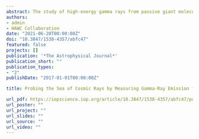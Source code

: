 ```yaml
---
abstract: The study of high-energy gamma rays from passive giant molecular clouds (GMCs) in our Galaxy is an indirect way to characterize and probe the paradigm of the "sea" of cosmic rays in distant parts of the Galaxy. By using data from the High Altitude Water Cerenkov (HAWC) Observatory, we measure the gamma-ray flux above 1 TeV of a set of these clouds to test the paradigm. We selected high galactic latitude clouds that are in HAWC's field of view and that are within 1 kpc distance from the Sun. We find no significant excess emission in the cloud regions, nor when we perform a stacked log-likelihood analysis of GMCs. Using a Bayesian approach, we calculate 95% credible interval upper limits of the gamma-ray flux and estimate limits on the cosmic-ray energy density of these regions. These are the first limits to constrain gamma-ray emission in the multi-TeV energy range (>1 TeV) using passive high galactic latitude GMCs. Assuming that the main gamma-ray production mechanism is due to proton–proton interaction, the upper limits are consistent with a cosmic-ray flux and energy density similar to that measured at Earth.
authors:
- admin
- HAWC Collaboration
date: "2021-06-20T00:00:00Z"
doi: "10.3847/1538-4357/abfc47"
featured: false
projects: []
publication: '*The Astrophysical Journal*'
publication_short: ""
publication_types:
- "2"
publishDate: "2017-01-01T00:00:00Z"

title: Probing the Sea of Cosmic Rays by Measuring Gamma-Ray Emission from Passive Giant Molecular Clouds with HAWC 

url_pdf: https://iopscience.iop.org/article/10.3847/1538-4357/abfc47/pdf
url_poster: ""
url_project: ""
url_slides: ""
url_source: ""
url_video: ""
---
```

